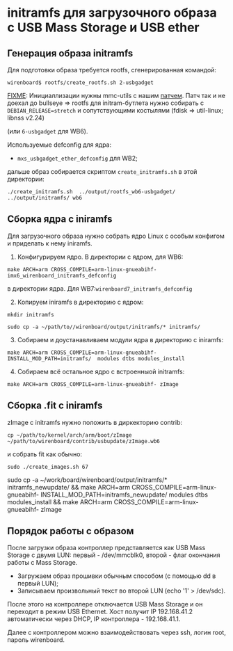 initramfs для загрузочного образа с USB Mass Storage и USB ether
================================================================

Генерация образа initramfs
----------------

Для подготовки образа требуется rootfs, сгенерированная командой:

```
wirenboard$ rootfs/create_rootfs.sh 2-usbgadget
```

[FIXME](https://wirenboard.bitrix24.ru/workgroups/group/218/tasks/task/view/64680/):
Инициаллизации нужны mmc-utils с нашим [патчем](https://patchwork.kernel.org/project/linux-mmc/patch/7a2fd4e7-84b5-8e44-3789-e9ddffe30f64@gmail.com/).
Патч так и не доехал до bullseye => rootfs для initram-бутлета нужно собирать с `DEBIAN_RELEASE=stretch` и сопутствующими костылями (fdisk => util-linux; libnss v2.24)


(или `6-usbgadget` для WB6).

Используемые defconfig для ядра:

 * `mxs_usbgadget_ether_defconfig` для WB2;

дальше образ собирается скриптом `create_initramfs.sh` в этой директории:

`./create_initramfs.sh  ../output/rootfs_wb6-usbgadget/ ../output/initramfs/ wb6`

Сборка ядра c iniramfs
------------------------

Для загрузочного образа нужно собрать ядро Linux с особым конфигом и приделать к нему iniramfs.

1) Конфигурируем ядро. В директории с ядром, для WB6:

`make ARCH=arm CROSS_COMPILE=arm-linux-gnueabihf- imx6_wirenboard_initramfs_defconfig`

в директории ядра. Для WB7:`wirenboard7_initramfs_defconfig`

2) Копируем iniramfs в директорию с ядром:

`mkdir initramfs`

`sudo cp -a ~/path/to//wirenboard/output/initramfs/* initramfs/`

3) Собираем и доустанавливаем модули ядра в директорию с iniramfs:

`make ARCH=arm CROSS_COMPILE=arm-linux-gnueabihf- INSTALL_MOD_PATH=initramfs/  modules dtbs modules_install`

4) Собираем всё остальное ядро с встроенныой initramfs:

`make ARCH=arm CROSS_COMPILE=arm-linux-gnueabihf- zImage`

Сборка .fit с iniramfs
------------------------

zImage с initramfs нужно положить в диркекторию contrib:

`cp ~/path/to/kernel/arch/arm/boot/zImage ~/path/to/wirenboard/contrib/usbupdate/zImage.wb6`

и собрать fit как обычно:

`sudo ./create_images.sh 67`


sudo cp -a ~/work/board/wirenboard/output/initramfs/* initramfs_newupdate/ && make ARCH=arm CROSS_COMPILE=arm-linux-gnueabihf- INSTALL_MOD_PATH=initramfs_newupdate/  modules dtbs modules_install && make ARCH=arm CROSS_COMPILE=arm-linux-gnueabihf- zImage

Порядок работы с образом
------------------------

После загрузки образа контроллер представляется как USB Mass Storage с
двумя LUN: первый - /dev/mmcblk0, второй - флаг окончания работы с Mass Storage.

 - Загружаем образ прошивки обычным способом (с помощью dd в первый LUN);
 - Записываем произвольный текст во второй LUN (echo '1' > /dev/sdc).

После этого на контроллере отключается USB Mass Storage и он переходит
в режим USB Ethernet. Хост получит IP 192.168.41.2 автоматически через DHCP,
IP контроллера - 192.168.41.1.

Далее с контроллером можно взаимодействовать через ssh, логин root, пароль wirenboard.
